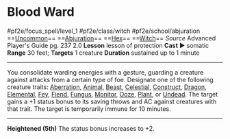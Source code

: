 # Blood Ward
#pf2e/focus_spell/level_1 #pf2e/class/witch #pf2e/school/abjuration 
==[Uncommon](../../../rules/traits/uncommon.md)== ==[Abjuration](../../../rules/traits/abjuration.md)== ==[Hex](../../../Traits/Hex.md)== ==[Witch](../../../Traits/Witch.md)==
*Source* Advanced Player's Guide pg. 237 2.0
**Lesson** lesson of protection
**Cast** ► somatic
**Range** 30 feet; **Targets** 1 creature
**Duration** sustained up to 1 minute

---
You consolidate warding energies with a gesture, guarding a creature against attacks from a certain type of foe. Designate one of the following creature traits: [Aberration](../../../rules/traits/aberration.md), [Animal](../../../rules/traits/animal.md), [Beast](../../../rules/traits/beast.md), [Celestial](../../../rules/traits/celestial.md), [Construct](../../../rules/traits/construct.md), [Dragon](../../../rules/traits/dragon.md), [Elemental](../../../rules/traits/elemental.md), [Fey](../../../rules/traits/fey.md), [Fiend](../../../rules/traits/fiend.md), [Fungus](../../../Traits/Fungus.md), [Monitor](../../../rules/traits/monitor.md), [Ooze](../../../rules/traits/ooze.md), [Plant](../../../rules/traits/plant.md), or [Undead](../../../rules/traits/undead.md). The target gains a +1 status bonus to its saving throws and AC against creatures with that trait. The target is temporarily immune for 10 minutes.

<hr>

**Heightened (5th)** The status bonus increases to +2.
